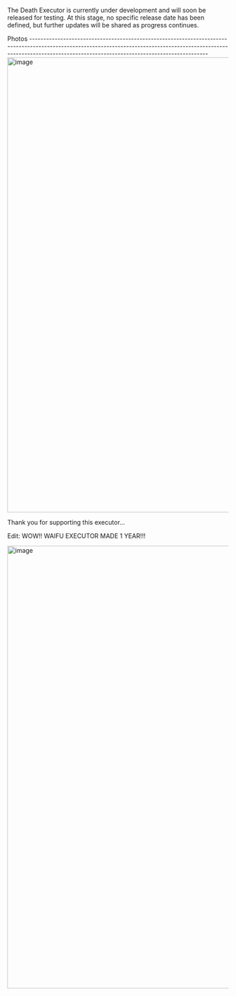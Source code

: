 The Death Executor is currently under development and will soon be released for testing. At this stage, no specific release date has been defined, but further updates will be shared as progress continues.

Photos
---------------------------------------------------------------------------------------------------------------------------------------------------------------------------------------------------------------------------<img width="1915" height="1035" alt="image" src="https://github.com/user-attachments/assets/207a1ddd-5cb9-467c-a3f6-29e7fde88f18" />

Thank you for supporting this executor...

Edit: WOW!! WAIFU EXECUTOR MADE 1 YEAR!!!

<img width="1713" height="1007" alt="image" src="https://github.com/user-attachments/assets/dba3262f-f095-4eac-b572-69737eb75e6d" />



